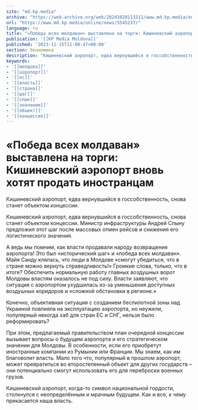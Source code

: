 ```yaml
---
site: "md.kp.media"
archive: "https://web.archive.org/web/20241020113311/www.md.kp.media/online/news/5545237/"
url: "https://www.md.kp.media/online/news/5545237/"
language: ru
title: "«Победа всех молдаван» выставлена на торги: Кишиневский аэропорт вновь хотят продать иностранцам"
publication: '[[KP Media Moldova]]'
published: '2023-11-15T11:08:47+00:00'
section: Экономика
description: "Кишиневский аэропорт, едва вернувшийся в госсобственность, снова станет объектом концессии"
keywords:
- '[[молдова]]'
- '[[аэропорт]]'
- '[[ес]]'
- '[[власть]]'
- '[[страна]]'
- '[[шаг]]'
- '[[спын]]'
- '[[значение]]'
- '[[объект]]'
- '[[концессия]]'
---
```


# «Победа всех молдаван» выставлена на торги: Кишиневский аэропорт вновь хотят продать иностранцам

Кишиневский аэропорт, едва вернувшийся в госсобственность, снова станет объектом концессии.

Кишиневский аэропорт, едва вернувшийся в госсобственность, снова станет объектом концессии. Министр инфраструктуры Андрей Спыну предложил этот шаг после массовых отмен рейсов и снижения его логистического значения.

А ведь мы помним, как власти продавали народу возвращение аэропорта! Это был «исторический шаг» и «победа всех молдаван». Майя Санду клялась, что люди в Молдове «смогут убедиться, что в стране можно вернуть справедливость!» Громкие слова, только, что в итоге? Обеспечить нормальную работу главных воздушных ворот Молдовы властям оказалось не под силу. Власти заявляют, что ситуация с аэропортом ухудшилась из-за уменьшения доступных воздушных коридоров и «сложной обстановки в регионе.»

Конечно, объективная ситуация с созданием беспилотной зоны над Украиной повлияла на эксплуатацию аэропорта, но неужели, популярный некогда хаб для стран ЕС и СНГ, нельзя было реформировать?

При этом, предлагаемый правительством план очередной концессии вызывает вопросы о будущем аэропорта и его стратегическом значении для Молдовы. В особенности, если его приобретут иностранные компании из Румынии или Франции. Мы знаем, как им благоволит власть. Мало того что, популярный в прошлом аэропорт, может превратиться во второстепенный объект для других государств – они потенциально смогут использовать его для переброски военных грузов.

Кишиневский аэропорт, когда-то символ национальной гордости, столкнулся с неопределённым и мрачным будущем. Как и все, к чему прикасается наша власть.